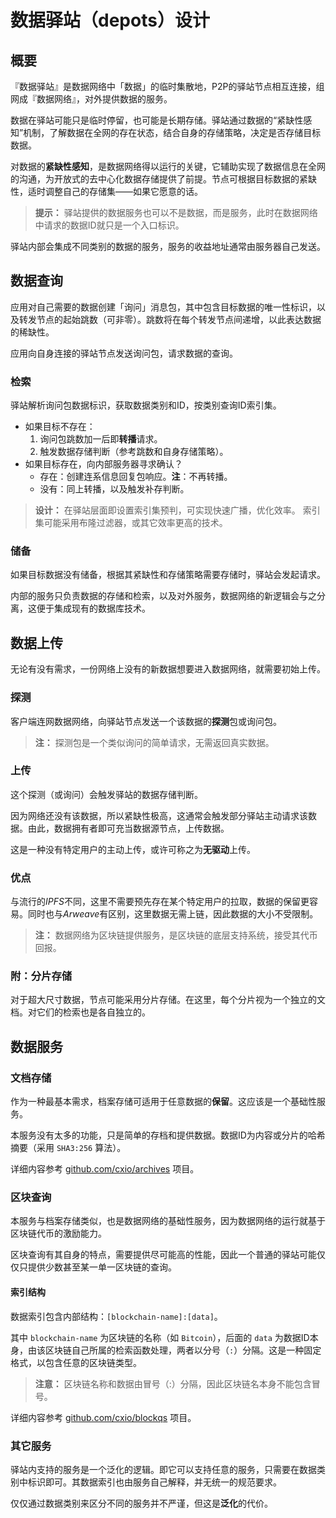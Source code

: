 # 数据驿站（depots）设计

## 概要

『数据驿站』是数据网络中「数据」的临时集散地，P2P的驿站节点相互连接，组网成『数据网络』，对外提供数据的服务。

数据在驿站可能只是临时停留，也可能是长期存储。驿站通过数据的“紧缺性感知”机制，了解数据在全网的存在状态，结合自身的存储策略，决定是否存储目标数据。

对数据的**紧缺性感知**，是数据网络得以运行的关键，它辅助实现了数据信息在全网的沟通，为开放式的去中心化数据存储提供了前提。节点可根据目标数据的紧缺性，适时调整自己的存储集——如果它愿意的话。

> **提示：**
> 驿站提供的数据服务也可以不是数据，而是服务，此时在数据网络中请求的数据ID就只是一个入口标识。

驿站内部会集成不同类别的数据的服务，服务的收益地址通常由服务器自己发送。



## 数据查询

应用对自己需要的数据创建「询问」消息包，其中包含目标数据的唯一性标识，以及转发节点的起始跳数（可非零）。跳数将在每个转发节点间递增，以此表达数据的稀缺性。

应用向自身连接的驿站节点发送询问包，请求数据的查询。


### 检索

驿站解析询问包数据标识，获取数据类别和ID，按类别查询ID索引集。

- 如果目标不存在：
    1. 询问包跳数加一后即**转播**请求。
    2. 触发数据存储判断（参考跳数和自身存储策略）。
- 如果目标存在，向内部服务器寻求确认？
    - 存在：创建连系信息回复包响应。**注**：不再转播。
    - 没有：同上转播，以及触发补存判断。

> **设计：**
> 在驿站层面即设置索引集预判，可实现快速广播，优化效率。
> 索引集可能采用布隆过滤器，或其它效率更高的技术。


### 储备

如果目标数据没有储备，根据其紧缺性和存储策略需要存储时，驿站会发起请求。

内部的服务只负责数据的存储和检索，以及对外服务，数据网络的新逻辑会与之分离，这便于集成现有的数据库技术。



## 数据上传

无论有没有需求，一份网络上没有的新数据想要进入数据网络，就需要初始上传。


### 探测

客户端连网数据网络，向驿站节点发送一个该数据的**探测**包或询问包。

> **注：**
> 探测包是一个类似询问的简单请求，无需返回真实数据。


### 上传

这个探测（或询问）会触发驿站的数据存储判断。

因为网络还没有该数据，所以紧缺性极高，这通常会触发部分驿站主动请求该数据。由此，数据拥有者即可充当数据源节点，上传数据。

这是一种没有特定用户的主动上传，或许可称之为**无驱动**上传。


### 优点

与流行的*IPFS*不同，这里不需要预先存在某个特定用户的拉取，数据的保留更容易。同时也与*Arweave*有区别，这里数据无需上链，因此数据的大小不受限制。

> **注：**
> 数据网络为区块链提供服务，是区块链的底层支持系统，接受其代币回报。


### 附：分片存储

对于超大尺寸数据，节点可能采用分片存储。在这里，每个分片视为一个独立的文档。对它们的检索也是各自独立的。



## 数据服务

### 文档存储

作为一种最基本需求，档案存储可适用于任意数据的**保留**。这应该是一个基础性服务。

本服务没有太多的功能，只是简单的存档和提供数据。数据ID为内容或分片的哈希摘要（采用 `SHA3:256` 算法）。

详细内容参考 [github.com/cxio/archives](https://github.com/cxio/archives) 项目。


### 区块查询

本服务与档案存储类似，也是数据网络的基础性服务，因为数据网络的运行就基于区块链代币的激励能力。

区块查询有其自身的特点，需要提供尽可能高的性能，因此一个普通的驿站可能仅仅只提供少数甚至某一单一区块链的查询。


#### 索引结构

数据索引包含内部结构：`[blockchain-name]:[data]`。

其中 `blockchain-name` 为区块链的名称（如 `Bitcoin`），后面的 `data` 为数据ID本身，由该区块链自己所属的检索函数处理，两者以分号（`:`）分隔。这是一种固定格式，以包含任意的区块链类型。

> **注意：**
> 区块链名称和数据由冒号（:）分隔，因此区块链名本身不能包含冒号。

详细内容参考 [github.com/cxio/blockqs](https://github.com/cxio/blockqs) 项目。


### 其它服务

驿站内支持的服务是一个泛化的逻辑。即它可以支持任意的服务，只需要在数据类别中标识即可。其数据索引也由服务自己解释，并无统一的规范要求。

仅仅通过数据类别来区分不同的服务并不严谨，但这是**泛化**的代价。
